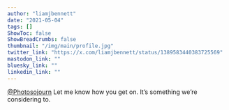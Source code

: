 ```yaml
---
author: "liamjbennett"
date: "2021-05-04"
tags: []
ShowToc: false
ShowBreadCrumbs: false
thumbnail: "/img/main/profile.jpg"
twitter_link: "https://x.com/liamjbennett/status/1389583440383725569"
mastodon_link: ""
bluesky_link: ""
linkedin_link: ""
---
```


[@Photosojourn](https://x.com/Photosojourn) Let me know how you get on. It’s something we’re considering to.

